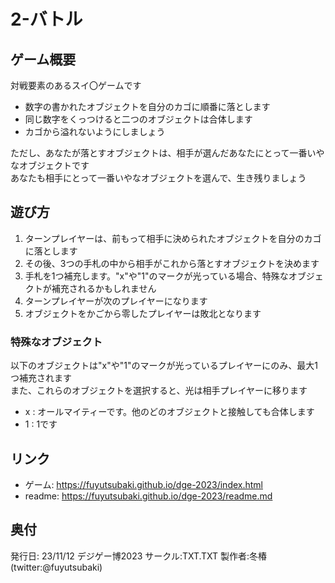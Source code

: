  2-バトル
===

## ゲーム概要

対戦要素のあるスイ〇ゲームです

- 数字の書かれたオブジェクトを自分のカゴに順番に落とします
- 同じ数字をくっつけると二つのオブジェクトは合体します
- カゴから溢れないようにしましょう

ただし、あなたが落とすオブジェクトは、相手が選んだあなたにとって一番いやなオブジェクトです  
あなたも相手にとって一番いやなオブジェクトを選んで、生き残りましょう

## 遊び方

1. ターンプレイヤーは、前もって相手に決められたオブジェクトを自分のカゴに落とします
2. その後、3つの手札の中から相手がこれから落とすオブジェクトを決めます
3. 手札を1つ補充します。"x"や"1"のマークが光っている場合、特殊なオブジェクトが補充されるかもしれません
4. ターンプレイヤーが次のプレイヤーになります
5. オブジェクトをかごから零したプレイヤーは敗北となります

###  特殊なオブジェクト

以下のオブジェクトは"x"や"1"のマークが光っているプレイヤーにのみ、最大1つ補充されます  
また、これらのオブジェクトを選択すると、光は相手プレイヤーに移ります

- x : オールマイティーです。他のどのオブジェクトと接触しても合体します
- 1 : 1です


## リンク

- ゲーム: https://fuyutsubaki.github.io/dge-2023/index.html
- readme: https://fuyutsubaki.github.io/dge-2023/readme.md

## 奥付

発行日: 23/11/12 デジゲー博2023
サークル:TXT.TXT 
製作者:冬椿(twitter:@fuyutsubaki)
